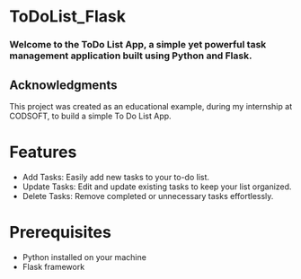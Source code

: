 # ToDoList_Flask

### Welcome to the ToDo List App, a simple yet powerful task management application built using Python and Flask.

## Acknowledgments
This project was created as an educational example, during my internship at CODSOFT, to build a simple To Do List App.

# Features
- Add Tasks: Easily add new tasks to your to-do list.
- Update Tasks: Edit and update existing tasks to keep your list organized.
- Delete Tasks: Remove completed or unnecessary tasks effortlessly.

# Prerequisites
- Python installed on your machine
- Flask framework
